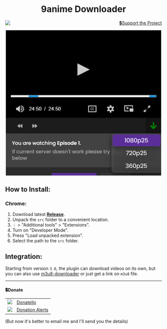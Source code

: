<h1 align="center">9anime Downloader</h1>
<p align="right">
    <img align="left" src="https://shields.io/badge/version-v2.0.0-blue">
    <a href="#donate">💲Support the Project</a>
</p>
<p align="center">
    <img src="github/images/main.png"  width="500px">
</p>

## How to Install:
### Chrome:
  1. Download latest **[Release](https://github.com/SuperZombi/9anime-downloader/releases)**.
  2. Unpack the ```src``` folder to a convenient location.
  3. ```⋮``` > "Additional tools" > "Extensions".
  4. Turn on "Developer Mode".
  5. Press "Load unpacked extension".
  6. Select the path to the ```src``` folder.


## Integration:
  Starting from version `3.0`, the plugin can download videos on its own, but you can also use [m3u8-downloader](https://github.com/SuperZombi/m3u8-downloader) or just get a link on `m3u8` file.
<hr>

#### 💲Donate

<table>
  <tr>
    <td>
       <img width="18px" src="https://www.google.com/s2/favicons?domain=https://donatello.to&sz=256">
    </td>
    <td>
      <a href="https://donatello.to/super_zombi">Donatello</a>
    </td>
  </tr>
  <tr>
    <td>
       <img width="18px" src="https://www.google.com/s2/favicons?domain=https://www.donationalerts.com&sz=256">
    </td>
    <td>
      <a href="https://www.donationalerts.com/r/super_zombi">Donation Alerts</a>
    </td>
  </tr>
</table>
    
(But now it's better to email me and I'll send you the details)
